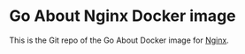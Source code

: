 Go About Nginx Docker image
===========================

This is the Git repo of the Go About Docker image for [Nginx](https://www.nginx.com/).
